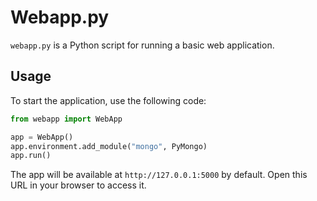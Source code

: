 # Webapp.py
`webapp.py` is a Python script for running a basic web application.

## Usage

To start the application, use the following code:

```python
from webapp import WebApp

app = WebApp()
app.environment.add_module("mongo", PyMongo)
app.run()
```

The app will be available at `http://127.0.0.1:5000` by default. Open this URL in your browser to access it.
